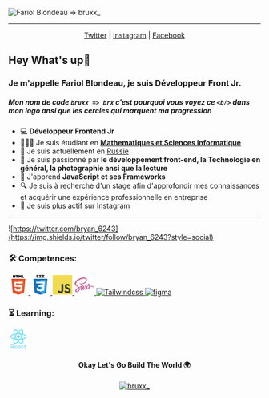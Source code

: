 

![Fariol Blondeau => bruxx_](https://user-images.githubusercontent.com/81830567/155017738-f40ca30f-ac48-4cbf-8a92-7eff9ef5d19d.png)

<hr />

<p align="center"> <a href="https://twitter.com/bryan_6243" >Twitter</a> | <a href="https://www.instagram.com/brx_6243/"  >Instagram</a> | <a href="https://www.facebook.com/bryan6243/"  >Facebook</a> </p>
                                                       

## Hey What's up👋
### Je m'appelle Fariol Blondeau, je suis Développeur Front Jr.
##### Mon nom de code ``` bruxx => brx ``` c'est pourquoi vous voyez ce ``` <b/> ``` dans mon logo ansi que les cercles qui marquent ma <b>progression</b>


- 💻 <b>Développeur Frontend Jr</b>
- 👨🏼‍🎓 Je suis étudiant en <b><a href="http://ivanovo.ac.ru/">Mathematiques et Sciences informatique</a></b>
- 📍 Je suis actuellement en <a href="https://fr.wikipedia.org/wiki/Russie">Russie </a>
- 🔭 Je suis passionné par <b>le développement front-end, la Technologie en général, la photographie ansi que la lecture</b>
- 📖 J'apprend <b>JavaScript et ses Frameworks</b>
- 🔍 Je suis à recherche d'un stage afin d'approfondir mes connaissances et acquérir une expérience professionnelle en entreprise 
- 💬 Je suis plus actif sur <a href="https://www.instagram.com/brx_6243/" >Instagram</a>

<hr />

![https://twitter.com/bryan_6243](https://img.shields.io/twitter/follow/bryan_6243?style=social)

<h3 align="left">🛠️ Competences:</h3>
<p align="left">
<a href="https://www.w3.org/html/" target="_blank" rel="noreferrer"> <img src="https://raw.githubusercontent.com/devicons/devicon/master/icons/html5/html5-original-wordmark.svg" alt="html5" width="40" height="40"/> </a> <a href="https://www.w3schools.com/css/" target="_blank" rel="noreferrer"> <img src="https://raw.githubusercontent.com/devicons/devicon/master/icons/css3/css3-original-wordmark.svg" alt="css3" width="40" height="40"/> </a><a href="https://developer.mozilla.org/en-US/docs/Web/JavaScript" target="_blank" rel="noreferrer"> <img src="https://raw.githubusercontent.com/devicons/devicon/master/icons/javascript/javascript-original.svg" alt="javascript" width="40" height="40"/> </a><a href="https://sass-lang.com/" target="_blank" rel="noreferrer"><img src="https://raw.githubusercontent.com/devicons/devicon/master/icons/sass/sass-original.svg" alt="sass" width="40" height="40"/></a><a href="https://tailwindcss.com/" target="_blank" rel="noreferrer"> <img src="https://user-images.githubusercontent.com/81830567/177932231-8e41018b-f9a2-41b0-89e0-62c871c51500.png" alt="Tailwindcss" width="40" height="40"/></a><a href="https://www.figma.com/" target="_blank" rel="noreferrer"> <img src="https://www.vectorlogo.zone/logos/figma/figma-icon.svg" alt="figma" width="40" height="40"/></a>
</p>

<h3 align="left">⏳ Learning:</h3>
<p align="left"><a href="https://reactjs.org/" target="_blank" rel="noreferrer"> <img src="https://raw.githubusercontent.com/devicons/devicon/master/icons/react/react-original-wordmark.svg" alt="react" width="40" height="40"/> </a><a href="https://sass-lang.com" target="_blank" rel="noreferrer"> <a href="https://raw.githubusercontent.com/bruxx-6243/BruxxCodeLog/main/logo/bruxx/Untitled.png"></a></p>

<h4 align="center">Okay Let's Go Build The World 🌍</h4>
<p align="center">
  <a href="#">
    <img src="https://user-images.githubusercontent.com/81830567/155032492-db9b4016-2210-42cb-bec6-8d3f6e33bbff.svg" alt="bruxx_" width="100" height="100"/>
  </a>
</p>

